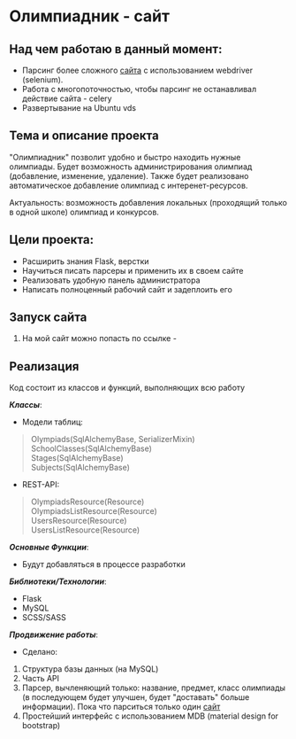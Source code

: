 # Олимпиадник - сайт

## Над чем работаю в данный момент:
- Парсинг более сложного [сайта](https://olimpiada.ru/activities) с использованием webdriver (selenium).
- Работа с многопоточностью, чтобы парсинг не останавливал действие сайта - celery
- Развертывание на Ubuntu vds

## Тема и описание проекта
"Олимпиадник" позволит удобно и быстро находить нужные олимпиады. Будет возможность администрирования олимпиад (добавление, изменение, удаление). Также будет реализовано автоматическое добавление олимпиад с интеренет-ресурсов.

Актуальность: возможность добавления локальных (проходящий только в одной школе) олимпиад и конкурсов.
## Цели проекта:
- Расширить знания Flask, верстки
- Научиться писать парсеры и применить их в своем сайте
- Реализовать удобную панель администратора 
- Написать полноценный рабочий сайт и задеплоить его

## Запуск сайта ##
1. На мой сайт можно попасть по ссылке - 

## Реализация ##

Код состоит из классов и функций, выполняющих всю работу

_**Классы**_:
- Модели таблиц:
> Olympiads(SqlAlchemyBase, SerializerMixin)<br>
> SchoolClasses(SqlAlchemyBase)<br>
> Stages(SqlAlchemyBase)<br>
> Subjects(SqlAlchemyBase)<br>
- REST-API:
> OlympiadsResource(Resource)<br>
> OlympiadsListResource(Resource)<br>
> UsersResource(Resource)<br>
> UsersListResource(Resource)<br>


_**Основные Функции**_:
- Будут добавляться в процессе разработки

_**Библиотеки/Технологии**_:
- Flask
- MySQL
- SCSS/SASS

_**Продвижение работы**_:
- Сделано:
1. Структура базы данных (на MySQL)
2. Часть API
3. Парсер, вычленяющий только: название, предмет, класс олимпиады (в последующем будет улучшен, будет "доставать" больше информации). Пока что парситься только один [сайт](https://info.olimpiada.ru/activities)
4. Простейший интерфейс с использованием MDB (material design for bootstrap)

